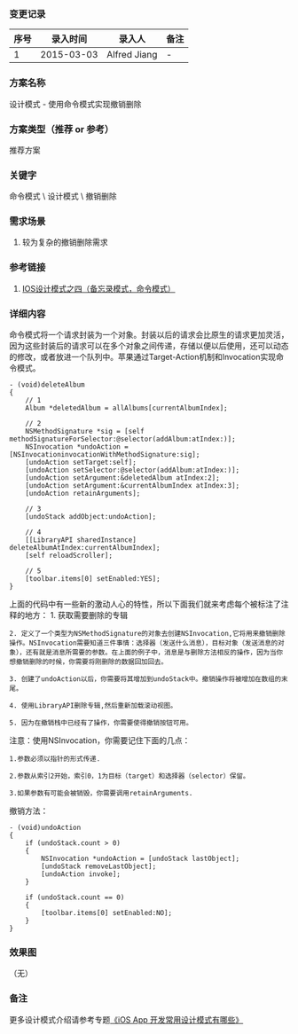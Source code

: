 ### 变更记录
| 序号 | 录入时间 | 录入人 | 备注 |
| -- | -- | -- | -- |
| 1 | 2015-03-03 | Alfred Jiang | - |

### 方案名称
设计模式 - 使用命令模式实现撤销删除

### 方案类型（推荐 or 参考）
推荐方案

### 关键字
命令模式 \ 设计模式 \ 撤销删除

### 需求场景
1. 较为复杂的撤销删除需求

### 参考链接
1. [IOS设计模式之四（备忘录模式，命令模式）](http://xmuzyq.iteye.com/blog/1942386)

### 详细内容

命令模式将一个请求封装为一个对象。封装以后的请求会比原生的请求更加灵活，因为这些封装后的请求可以在多个对象之间传递，存储以便以后使用，还可以动态的修改，或者放进一个队列中。苹果通过Target-Action机制和Invocation实现命令模式。

    - (void)deleteAlbum
    {
        // 1
        Album *deletedAlbum = allAlbums[currentAlbumIndex];

        // 2
        NSMethodSignature *sig = [self methodSignatureForSelector:@selector(addAlbum:atIndex:)];
        NSInvocation *undoAction = [NSInvocationinvocationWithMethodSignature:sig];
        [undoAction setTarget:self];
        [undoAction setSelector:@selector(addAlbum:atIndex:)];
        [undoAction setArgument:&deletedAlbum atIndex:2];
        [undoAction setArgument:&currentAlbumIndex atIndex:3];
        [undoAction retainArguments];

        // 3
        [undoStack addObject:undoAction];

        // 4
        [[LibraryAPI sharedInstance] deleteAlbumAtIndex:currentAlbumIndex];
        [self reloadScroller];

        // 5
        [toolbar.items[0] setEnabled:YES];
    }

上面的代码中有一些新的激动人心的特性，所以下面我们就来考虑每个被标注了注释的地方：
    1. 获取需要删除的专辑

    2. 定义了一个类型为NSMethodSignature的对象去创建NSInvocation,它将用来撤销删除操作。NSInvocation需要知道三件事情：选择器（发送什么消息），目标对象（发送消息的对象），还有就是消息所需要的参数。在上面的例子中，消息是与删除方法相反的操作，因为当你想撤销删除的时候，你需要将刚删除的数据回加回去。

    3. 创建了undoAction以后，你需要将其增加到undoStack中。撤销操作将被增加在数组的末尾。

    4. 使用LibraryAPI删除专辑,然后重新加载滚动视图。

    5. 因为在撤销栈中已经有了操作，你需要使得撤销按钮可用。

注意：使用NSInvocation，你需要记住下面的几点：

    1.参数必须以指针的形式传递.

    2.参数从索引2开始，索引0，1为目标（target）和选择器（selector）保留。

    3.如果参数有可能会被销毁，你需要调用retainArguments.

撤销方法：

    - (void)undoAction
    {
        if (undoStack.count > 0)
        {
            NSInvocation *undoAction = [undoStack lastObject];
            [undoStack removeLastObject];
            [undoAction invoke];
        }

        if (undoStack.count == 0)
        {
            [toolbar.items[0] setEnabled:NO];
        }
    }


### 效果图
（无）

### 备注
更多设计模式介绍请参考专题[《iOS App 开发常用设计模式有哪些》](questions/questionchapter1.md)
